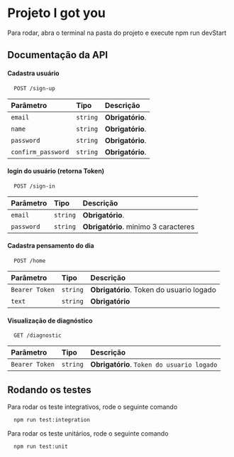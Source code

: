 # Projeto I got you 

Para rodar, abra o terminal na pasta do projeto e execute npm run devStart


## Documentação da API

#### Cadastra usuário

```http
  POST /sign-up
```

| Parâmetro   | Tipo       | Descrição                           |
| :---------- | :--------- | :---------------------------------- |
| `email` | `string` | **Obrigatório**.|
| `name` | `string` | **Obrigatório**.|
| `password`       | `string`|  **Obrigatório**.|
| `confirm_password`       | `string`|  **Obrigatório**.|


#### login do usuário (retorna Token)

```http
  POST /sign-in
```

| Parâmetro   | Tipo       | Descrição                           |
| :---------- | :--------- | :---------------------------------- |
| `email` | `string` | **Obrigatório**.|
| `password`       | `string`|  **Obrigatório**. minimo 3 caracteres|



#### Cadastra pensamento do dia

```http
  POST /home
```

| Parâmetro   | Tipo       | Descrição                                   |
| :---------- | :--------- | :------------------------------------------ |
| `Bearer Token`      | `string` | **Obrigatório**. Token do usuario logado |
|`text `     |`string`| **Obrigatório**|


#### Visualização de diagnóstico 

```http
  GET /diagnostic
```

| Parâmetro   | Tipo       | Descrição                           |
| :---------- | :--------- | :---------------------------------- |
| `Bearer Token`      | `string` | **Obrigatório**. `Token do usuario logado` |





## Rodando os testes

Para rodar os teste integrativos, rode o seguinte comando

```bash
  npm run test:integration
```

Para rodar os teste unitários, rode o seguinte comando

```bash
  npm run test:unit
```

